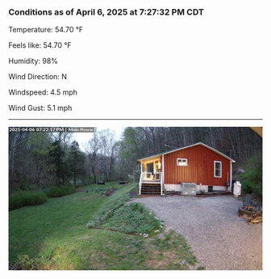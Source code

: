 ### Conditions as of April 6, 2025 at 7:27:32 PM CDT 

Temperature: 54.70 &deg;F

Feels like: 54.70 &deg;F

Humidity: 98%

Wind Direction: N

Windspeed: 4.5 mph

Wind Gust: 5.1 mph

---

<img src="./images/latest.jpeg"/>

